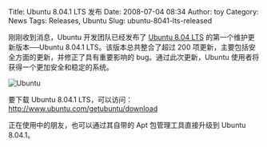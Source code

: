 Title: Ubuntu 8.04.1 LTS 发布
Date: 2008-07-04 08:34
Author: toy
Category: News
Tags: Releases, Ubuntu
Slug: ubuntu-8041-lts-released

刚刚收到消息，Ubuntu 开发团队已经发布了 [Ubuntu 8.04
LTS](http://linuxtoy.org/archives/ubuntu-804-hardy-heron-lts-download.html)
的第一个维护更新版本──Ubuntu 8.04.1 LTS。该版本总共整合了超过 200
项更新，主要包括安全方面的更新，并修正了具有重要影响的
bug。通过此次更新，Ubuntu 使用者将获得一个更加安全和稳定的系统。

![Ubuntu](http://i.linuxtoy.org/i/logo/ubuntu-logo.jpg)

要下载 Ubuntu 8.04.1
LTS，可以访问：<http://www.ubuntu.com/getubuntu/download>

正在使用中的朋友，也可以通过其自带的 Apt 包管理工具直接升级到 Ubuntu
8.04.1。
